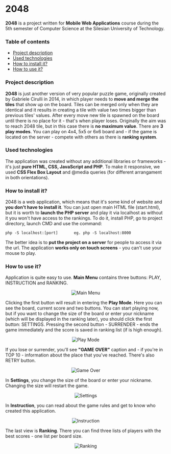 # 2048
**2048** is a project written for **Mobile Web Applications** course during 
the 5th semester of Computer Science at the Silesian University of Technology.

### Table of contents
* [Project description](#project-description)
* [Used technologies](#used-technologies)
* [How to install it?](#how-to-install-it)
* [How to use it?](#how-to-use-it)

### Project description
**2048** is just another version of very popular puzzle game, originally created by Gabriele Cirulli in 2014, in which 
player needs to **move and merge the tiles** that show up on the board. Tiles can be merged only when they are identical 
and it results in creating a tile with value two times bigger than previous tiles' values. After every move new tile 
is spawned on the board until there is no place for it - that's when player loses. Originally the aim was to reach 2048 
tile, but in this case there is **no maximum value**. There are **3 play modes**. You can play on 4x4, 5x5 or 6x6 board
and - if the game is located on the server - compete with others as there is **ranking system**.

### Used technologies
The application was created without any additional libraries or frameworks - it's just **pure HTML, CSS, JavaScript and PHP**.
To make it responsive, we used **CSS Flex Box Layout** and @media queries (for different arrangament in both orientations).

### How to install it?
2048 is a web application, which means that it's some kind of website and **you don't have to install it**. You can just open
main HTML file (start.html), but it is worth to **launch the PHP server** and play it via localhost as without it you won't 
have access to the rankings. To do it, install PHP, go to project directory, launch CMD and use the command:
```
php -S localhost:[port]       eg. php -S localhost:8000
```
The better idea is to **put the project on a server** for people to access it via the url. The application **works only on touch 
screens** - you can't use your mouse to play.

### How to use it?
Application is quite easy to use. **Main Menu** contains three buttons: PLAY, INSTRUCTION and RANKING.

<p align="center">
<img src="https://user-images.githubusercontent.com/43967269/114005076-81af5a80-985f-11eb-9518-c45b9279352a.png" alt="Main Menu">
</p>

Clicking the first button will result in entering the **Play Mode**. Here you can see the board, current score and two buttons.
You can start playing now, but if you want to change the size of the board or enter your nickname (which will be displayed
in the ranking later), you should click the first button: SETTINGS. Pressing the second button - SURRENDER - ends the game
immediately and the score is saved in ranking list (if is high enough).

<p align="center">
<img src="https://user-images.githubusercontent.com/43967269/114004413-eb7b3480-985e-11eb-89d1-ac31ed32c2bd.png" alt="Play Mode">
</p>

If you lose or surrender, you'll see **"GAME OVER"** caption and - if you're in TOP 10 - information about the place that you've 
reached. There's also RETRY button.

<p align="center">
<img src="https://user-images.githubusercontent.com/43967269/114004507-02218b80-985f-11eb-8dee-ee460a603ada.png" alt="Game Over">
</p>

In **Settings**, you change the size of the board or enter your nickname. Changing the size will restart the game.

<p align="center">
<img src="https://user-images.githubusercontent.com/43967269/114004073-963f2300-985e-11eb-8ae7-786dda6d309b.png" alt="Settings">
</p>

In **Instruction**, you can read about the game rules and get to know who created this application.

<p align="center">
<img src="https://user-images.githubusercontent.com/43967269/114004652-2b421c00-985f-11eb-9f97-34a6b6ad042e.png" alt="Instruction">
</p>

The last view is **Ranking**. There you can find three lists of players with the best scores - one list per board size.

<p align="center">
<img src="https://user-images.githubusercontent.com/43967269/114004916-617f9b80-985f-11eb-990d-afa60ef3a8c0.png" alt="Ranking">
</p>
